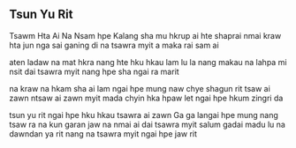 ## Tsun Yu Rit

Tsawm Hta Ai Na Nsam hpe
Kalang sha mu hkrup ai hte
shaprai nmai kraw hta jun nga sai
ganing di na tsawra myit a maka rai sam ai

aten ladaw na mat hkra
nang hte hku hkau lam lu la
nang makau na lahpa mi nsit
dai tsawra myit nang hpe sha ngai ra marit

na kraw na hkam sha ai lam
ngai hpe mung naw chye shagun rit
tsaw ai zawn ntsaw ai zawn
myit mada chyin hka hpaw let ngai hpe
hkum zingri da

tsun yu rit ngai hpe hku hkau tsawra ai zawn
Ga ga langai hpe mung nang tsaw ra na kun
garan jaw na nmai ai dai tsawra myit
salum gadai madu lu na
dawndan ya rit nang na tsawra myit ngai hpe jaw rit
